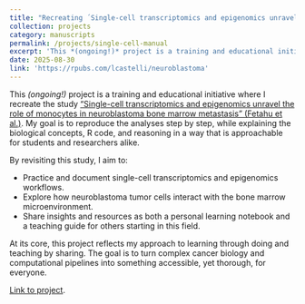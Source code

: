 ```yaml
---
title: "Recreating ´Single-cell transcriptomics and epigenomics unravel the role of monocytes in neuroblastoma bone marrow metastasis’"
collection: projects
category: manuscripts
permalink: /projects/single-cell-manual
excerpt: 'This *(ongoing!)* project is a training and educational initiative where I recreate the study “Single-cell transcriptomics and epigenomics unravel the role of monocytes in neuroblastoma bone marrow metastasis” (Fetahu et al.). My goal is to reproduce the analyses step by step, while explaining the biological concepts, R code, and reasoning in a way that is approachable for students and researchers alike.'
date: 2025-08-30
link: 'https://rpubs.com/lcastelli/neuroblastoma'
---
```


This *(ongoing!)* project is a training and educational initiative where I recreate the study [“Single-cell transcriptomics and epigenomics unravel the role of monocytes in neuroblastoma bone marrow metastasis” (Fetahu et al.)](https://www.nature.com/articles/s41467-023-39210-0). My goal is to reproduce the analyses step by step, while explaining the biological concepts, R code, and reasoning in a way that is approachable for students and researchers alike.

By revisiting this study, I aim to:

- Practice and document single-cell transcriptomics and epigenomics workflows.
- Explore how neuroblastoma tumor cells interact with the bone marrow microenvironment.
- Share insights and resources as both a personal learning notebook and a teaching guide for others starting in this field.

At its core, this project reflects my approach to learning through doing and teaching by sharing. The goal is to turn complex cancer biology and computational pipelines into something accessible, yet thorough, for everyone.

[Link to project](https://rpubs.com/lcastelli/neuroblastoma).
